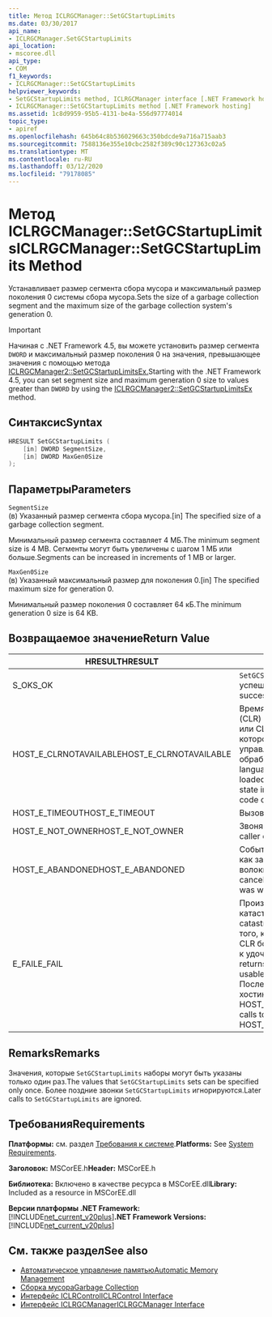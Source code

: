 ```yaml
---
title: Метод ICLRGCManager::SetGCStartupLimits
ms.date: 03/30/2017
api_name:
- ICLRGCManager.SetGCStartupLimits
api_location:
- mscoree.dll
api_type:
- COM
f1_keywords:
- ICLRGCManager::SetGCStartupLimits
helpviewer_keywords:
- SetGCStartupLimits method, ICLRGCManager interface [.NET Framework hosting]
- ICLRGCManager::SetGCStartupLimits method [.NET Framework hosting]
ms.assetid: 1c8d9959-95b5-4131-be4a-556d97774014
topic_type:
- apiref
ms.openlocfilehash: 645b64c8b536029663c350bdcde9a716a715aab3
ms.sourcegitcommit: 7588136e355e10cbc2582f389c90c127363c02a5
ms.translationtype: MT
ms.contentlocale: ru-RU
ms.lasthandoff: 03/12/2020
ms.locfileid: "79178085"
---
```

# <a name="iclrgcmanagersetgcstartuplimits-method"></a><span data-ttu-id="d54a4-102">Метод ICLRGCManager::SetGCStartupLimits</span><span class="sxs-lookup"><span data-stu-id="d54a4-102">ICLRGCManager::SetGCStartupLimits Method</span></span>
<span data-ttu-id="d54a4-103">Устанавливает размер сегмента сбора мусора и максимальный размер поколения 0 системы сбора мусора.</span><span class="sxs-lookup"><span data-stu-id="d54a4-103">Sets the size of a garbage collection segment and the maximum size of the garbage collection system's generation 0.</span></span>  
  
> [!IMPORTANT]
> <span data-ttu-id="d54a4-104">Начиная с .NET Framework 4.5, вы можете установить размер сегмента `DWORD` и максимальный размер поколения 0 на значения, превышающее значения с помощью метода [ICLRGCManager2::SetGCStartupLimitsEx.](../../../../docs/framework/unmanaged-api/hosting/iclrgcmanager2-setgcstartuplimitsex-method.md)</span><span class="sxs-lookup"><span data-stu-id="d54a4-104">Starting with the .NET Framework 4.5, you can set segment size and maximum generation 0 size to values greater than `DWORD` by using the [ICLRGCManager2::SetGCStartupLimitsEx](../../../../docs/framework/unmanaged-api/hosting/iclrgcmanager2-setgcstartuplimitsex-method.md) method.</span></span>  
  
## <a name="syntax"></a><span data-ttu-id="d54a4-105">Синтаксис</span><span class="sxs-lookup"><span data-stu-id="d54a4-105">Syntax</span></span>  
  
```cpp  
HRESULT SetGCStartupLimits (  
    [in] DWORD SegmentSize,
    [in] DWORD MaxGen0Size  
);  
```  
  
## <a name="parameters"></a><span data-ttu-id="d54a4-106">Параметры</span><span class="sxs-lookup"><span data-stu-id="d54a4-106">Parameters</span></span>  
 `SegmentSize`  
 <span data-ttu-id="d54a4-107">(в) Указанный размер сегмента сбора мусора.</span><span class="sxs-lookup"><span data-stu-id="d54a4-107">[in] The specified size of a garbage collection segment.</span></span>  
  
 <span data-ttu-id="d54a4-108">Минимальный размер сегмента составляет 4 МБ.</span><span class="sxs-lookup"><span data-stu-id="d54a4-108">The minimum segment size is 4 MB.</span></span> <span data-ttu-id="d54a4-109">Сегменты могут быть увеличены с шагом 1 МБ или больше.</span><span class="sxs-lookup"><span data-stu-id="d54a4-109">Segments can be increased in increments of 1 MB or larger.</span></span>  
  
 `MaxGen0Size`  
 <span data-ttu-id="d54a4-110">(в) Указанный максимальный размер для поколения 0.</span><span class="sxs-lookup"><span data-stu-id="d54a4-110">[in] The specified maximum size for generation 0.</span></span>  
  
 <span data-ttu-id="d54a4-111">Минимальный размер поколения 0 составляет 64 кБ.</span><span class="sxs-lookup"><span data-stu-id="d54a4-111">The minimum generation 0 size is 64 KB.</span></span>  
  
## <a name="return-value"></a><span data-ttu-id="d54a4-112">Возвращаемое значение</span><span class="sxs-lookup"><span data-stu-id="d54a4-112">Return Value</span></span>  
  
|<span data-ttu-id="d54a4-113">HRESULT</span><span class="sxs-lookup"><span data-stu-id="d54a4-113">HRESULT</span></span>|<span data-ttu-id="d54a4-114">Описание</span><span class="sxs-lookup"><span data-stu-id="d54a4-114">Description</span></span>|  
|-------------|-----------------|  
|<span data-ttu-id="d54a4-115">S_OK</span><span class="sxs-lookup"><span data-stu-id="d54a4-115">S_OK</span></span>|<span data-ttu-id="d54a4-116">`SetGCStartupLimits`вернулся успешно.</span><span class="sxs-lookup"><span data-stu-id="d54a4-116">`SetGCStartupLimits` returned successfully.</span></span>|  
|<span data-ttu-id="d54a4-117">HOST_E_CLRNOTAVAILABLE</span><span class="sxs-lookup"><span data-stu-id="d54a4-117">HOST_E_CLRNOTAVAILABLE</span></span>|<span data-ttu-id="d54a4-118">Время выполнения общего языка (CLR) не было загружено в процесс, или CLR находится в состоянии, в котором он не может запустить управляемый код или успешно обработать вызов.</span><span class="sxs-lookup"><span data-stu-id="d54a4-118">The common language runtime (CLR) has not been loaded into a process, or the CLR is in a state in which it cannot run managed code or process the call successfully.</span></span>|  
|<span data-ttu-id="d54a4-119">HOST_E_TIMEOUT</span><span class="sxs-lookup"><span data-stu-id="d54a4-119">HOST_E_TIMEOUT</span></span>|<span data-ttu-id="d54a4-120">Вызов приурочен.</span><span class="sxs-lookup"><span data-stu-id="d54a4-120">The call timed out.</span></span>|  
|<span data-ttu-id="d54a4-121">HOST_E_NOT_OWNER</span><span class="sxs-lookup"><span data-stu-id="d54a4-121">HOST_E_NOT_OWNER</span></span>|<span data-ttu-id="d54a4-122">Звонящее не владеет замком.</span><span class="sxs-lookup"><span data-stu-id="d54a4-122">The caller does not own the lock.</span></span>|  
|<span data-ttu-id="d54a4-123">HOST_E_ABANDONED</span><span class="sxs-lookup"><span data-stu-id="d54a4-123">HOST_E_ABANDONED</span></span>|<span data-ttu-id="d54a4-124">Событие было отменено в то время как заблокированный поток или волокно ждало на нем.</span><span class="sxs-lookup"><span data-stu-id="d54a4-124">An event was canceled while a blocked thread or fiber was waiting on it.</span></span>|  
|<span data-ttu-id="d54a4-125">E_FAIL</span><span class="sxs-lookup"><span data-stu-id="d54a4-125">E_FAIL</span></span>|<span data-ttu-id="d54a4-126">Произошел неизвестный катастрофический сбой.</span><span class="sxs-lookup"><span data-stu-id="d54a4-126">An unknown catastrophic failure occurred.</span></span> <span data-ttu-id="d54a4-127">После того, как метод возвращается E_FAIL, CLR больше не может быть пригодным к удочку в процессе.</span><span class="sxs-lookup"><span data-stu-id="d54a4-127">After a method returns E_FAIL, the CLR is no longer usable within the process.</span></span> <span data-ttu-id="d54a4-128">Последующие вызовы к методам хостинга возвращают HOST_E_CLRNOTAVAILABLE.</span><span class="sxs-lookup"><span data-stu-id="d54a4-128">Subsequent calls to hosting methods return HOST_E_CLRNOTAVAILABLE.</span></span>|  
  
## <a name="remarks"></a><span data-ttu-id="d54a4-129">Remarks</span><span class="sxs-lookup"><span data-stu-id="d54a4-129">Remarks</span></span>  
 <span data-ttu-id="d54a4-130">Значения, которые `SetGCStartupLimits` наборы могут быть указаны только один раз.</span><span class="sxs-lookup"><span data-stu-id="d54a4-130">The values that `SetGCStartupLimits` sets can be specified only once.</span></span> <span data-ttu-id="d54a4-131">Более поздние звонки `SetGCStartupLimits` игнорируются.</span><span class="sxs-lookup"><span data-stu-id="d54a4-131">Later calls to `SetGCStartupLimits` are ignored.</span></span>  
  
## <a name="requirements"></a><span data-ttu-id="d54a4-132">Требования</span><span class="sxs-lookup"><span data-stu-id="d54a4-132">Requirements</span></span>  
 <span data-ttu-id="d54a4-133">**Платформы:** см. раздел [Требования к системе](../../../../docs/framework/get-started/system-requirements.md).</span><span class="sxs-lookup"><span data-stu-id="d54a4-133">**Platforms:** See [System Requirements](../../../../docs/framework/get-started/system-requirements.md).</span></span>  
  
 <span data-ttu-id="d54a4-134">**Заголовок:** MSCorEE.h</span><span class="sxs-lookup"><span data-stu-id="d54a4-134">**Header:** MSCorEE.h</span></span>  
  
 <span data-ttu-id="d54a4-135">**Библиотека:** Включено в качестве ресурса в MSCorEE.dll</span><span class="sxs-lookup"><span data-stu-id="d54a4-135">**Library:** Included as a resource in MSCorEE.dll</span></span>  
  
 <span data-ttu-id="d54a4-136">**Версии платформы .NET Framework:** [!INCLUDE[net_current_v20plus](../../../../includes/net-current-v20plus-md.md)]</span><span class="sxs-lookup"><span data-stu-id="d54a4-136">**.NET Framework Versions:** [!INCLUDE[net_current_v20plus](../../../../includes/net-current-v20plus-md.md)]</span></span>  
  
## <a name="see-also"></a><span data-ttu-id="d54a4-137">См. также раздел</span><span class="sxs-lookup"><span data-stu-id="d54a4-137">See also</span></span>

- [<span data-ttu-id="d54a4-138">Автоматическое управление памятью</span><span class="sxs-lookup"><span data-stu-id="d54a4-138">Automatic Memory Management</span></span>](../../../standard/automatic-memory-management.md)
- [<span data-ttu-id="d54a4-139">Сборка мусора</span><span class="sxs-lookup"><span data-stu-id="d54a4-139">Garbage Collection</span></span>](../../../standard/garbage-collection/index.md)
- [<span data-ttu-id="d54a4-140">Интерфейс ICLRControl</span><span class="sxs-lookup"><span data-stu-id="d54a4-140">ICLRControl Interface</span></span>](../../../../docs/framework/unmanaged-api/hosting/iclrcontrol-interface.md)
- [<span data-ttu-id="d54a4-141">Интерфейс ICLRGCManager</span><span class="sxs-lookup"><span data-stu-id="d54a4-141">ICLRGCManager Interface</span></span>](../../../../docs/framework/unmanaged-api/hosting/iclrgcmanager-interface.md)
